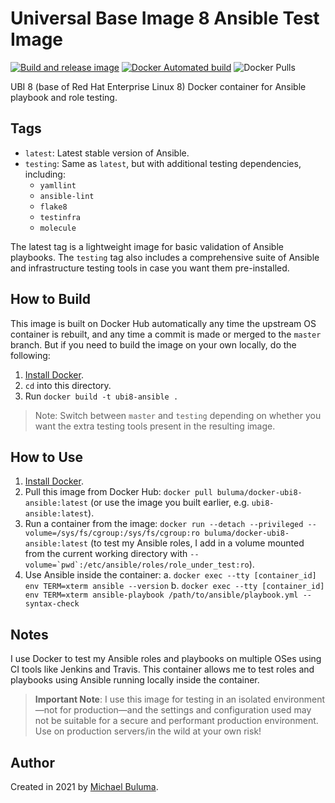 # Universal Base Image 8 Ansible Test Image

[![Build and release image](https://github.com/buluma/docker-ubi8-ansible/actions/workflows/build.yml/badge.svg)](https://github.com/buluma/docker-ubi8-ansible/actions/workflows/build.yml) [![Docker Automated build](https://img.shields.io/docker/automated/buluma/docker-ubi8-ansible.svg?maxAge=2592000)](https://hub.docker.com/r/buluma/docker-ubi8-ansible/) ![Docker Pulls](https://img.shields.io/docker/pulls/buluma/docker-ubi8-ansible)

UBI 8 (base of Red Hat Enterprise Linux 8) Docker container for Ansible playbook and role testing.

## Tags

  - `latest`: Latest stable version of Ansible.
  - `testing`: Same as `latest`, but with additional testing dependencies, including:
    - `yamllint`
    - `ansible-lint`
    - `flake8`
    - `testinfra`
    - `molecule`

The latest tag is a lightweight image for basic validation of Ansible playbooks. The `testing` tag also includes a comprehensive suite of Ansible and infrastructure testing tools in case you want them pre-installed.

## How to Build

This image is built on Docker Hub automatically any time the upstream OS container is rebuilt, and any time a commit is made or merged to the `master` branch. But if you need to build the image on your own locally, do the following:

  1. [Install Docker](https://docs.docker.com/engine/installation/).
  2. `cd` into this directory.
  3. Run `docker build -t ubi8-ansible .`

> Note: Switch between `master` and `testing` depending on whether you want the extra testing tools present in the resulting image.

## How to Use

  1. [Install Docker](https://docs.docker.com/engine/installation/).
  2. Pull this image from Docker Hub: `docker pull buluma/docker-ubi8-ansible:latest` (or use the image you built earlier, e.g. `ubi8-ansible:latest`).
  3. Run a container from the image: `docker run --detach --privileged --volume=/sys/fs/cgroup:/sys/fs/cgroup:ro buluma/docker-ubi8-ansible:latest` (to test my Ansible roles, I add in a volume mounted from the current working directory with ``--volume=`pwd`:/etc/ansible/roles/role_under_test:ro``).
  4. Use Ansible inside the container:
    a. `docker exec --tty [container_id] env TERM=xterm ansible --version`
    b. `docker exec --tty [container_id] env TERM=xterm ansible-playbook /path/to/ansible/playbook.yml --syntax-check`

## Notes

I use Docker to test my Ansible roles and playbooks on multiple OSes using CI tools like Jenkins and Travis. This container allows me to test roles and playbooks using Ansible running locally inside the container.

> **Important Note**: I use this image for testing in an isolated environment—not for production—and the settings and configuration used may not be suitable for a secure and performant production environment. Use on production servers/in the wild at your own risk!

## Author

Created in 2021 by [Michael Buluma](https://www.guthub.com/buluma).
